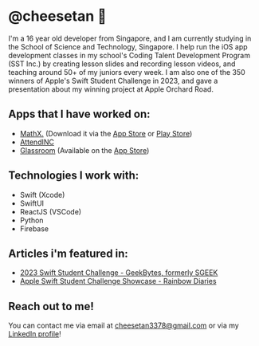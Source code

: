 # @cheesetan 🧀

I'm a 16 year old developer from Singapore, and I am currently studying in the School of Science and Technology, Singapore. I help run the iOS app development classes in my school's Coding Talent Development Program (SST Inc.) by creating lesson slides and recording lesson videos, and teaching around 50+ of my juniors every week. I am also one of the 350 winners of Apple's Swift Student Challenge in 2023, and gave a presentation about my winning project at Apple Orchard Road.


## Apps that I have worked on:
- [MathX.](https://www.github.com/Aathithya-J/MathX-Notes-Iphone) (Download it via the [App Store](https://apps.apple.com/sg/app/mathx/id1434950136) or [Play Store](https://play.google.com/store/apps/details?id=org.sstinc.mathx&hl=en&pli=1))
- [AttendINC](https://www.github.com/cheesetan/AttendINC/)
- [Glassroom](https://www.github.com/KaiTheRedNinja/The-GlassRoom/) (Available on the [App Store](https://apps.apple.com/us/app/glassroom/id6476105446))

## Technologies I work with:
- Swift (Xcode)
- SwiftUI
- ReactJS (VSCode)
- Python
- Firebase

## Articles i'm featured in:
- [2023 Swift Student Challenge - GeekBytes, formerly SGEEK](https://geekbytes.co/swift-student-challenge-2023/)
- [Apple Swift Student Challenge Showcase - Rainbow Diaries](https://rainbowdiaries.com/2023/06/21/apple-swift-student-challenge-showcase/)

## Reach out to me!
You can contact me via email at [cheesetan3378@gmail.com](mailto:cheesetan3378@gmail.com) or via my [LinkedIn profile](https://www.linkedin.com/in/tristanchay/)!

<!--
**cheesetan/cheesetan** is a ✨ _special_ ✨ repository because its `README.md` (this file) appears on your GitHub profile.

Here are some ideas to get you started:

- 🔭 I’m currently working on ...
- 🌱 I’m currently learning ...
- 👯 I’m looking to collaborate on ...
- 🤔 I’m looking for help with ...
- 💬 Ask me about ...
- 📫 How to reach me: ...
- 😄 Pronouns: ...
- ⚡ Fun fact: ...
-->
